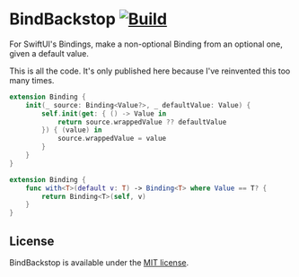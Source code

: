 # BindBackstop [![Build](https://github.com/fcanas/BindBackstop/actions/workflows/swift.yml/badge.svg?branch=canon)](https://github.com/fcanas/BindBackstop/actions/workflows/swift.yml)

For SwiftUI's Bindings, make a non-optional Binding from an optional one, given a default value.

This is all the code. It's only published here because I've reinvented this too many times.

```swift
extension Binding {
    init(_ source: Binding<Value?>, _ defaultValue: Value) {
        self.init(get: { () -> Value in
            return source.wrappedValue ?? defaultValue
        }) { (value) in
            source.wrappedValue = value
        }
    }
}

extension Binding {
    func with<T>(default v: T) -> Binding<T> where Value == T? {
        return Binding<T>(self, v)
    }
}
```

## License

BindBackstop is available under the [MIT license](LICENSE).
